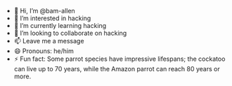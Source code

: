 - 👋 Hi, I’m @bam-allen
- 👀 I’m interested in hacking
- 🌱 I’m currently learning hacking
- 💞️ I’m looking to collaborate on hacking
- 📫 Leave me a message
- 😄 Pronouns: he/him
- ⚡ Fun fact: Some parrot species have impressive lifespans; the cockatoo can live up to 70 years, while the Amazon parrot can reach 80 years or more.

<!---
bam-allen/bam-allen is a ✨ special ✨ repository because its `README.md` (this file) appears on your GitHub profile.
You can click the Preview link to take a look at your changes.
--->
